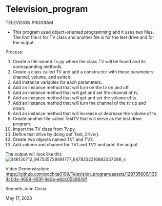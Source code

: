 # Television_program

TELEVISION PROGRAM
- This program used object-oriented programming and it uses two files. The first file is for TV class and another file is for the test drive and for the output.

Process:
1. Create a file named Tv.py where the class TV will be found and its corresponding methods.
2. Create a class called TV and add a constructor with these parameters: channel, volume, and switch.
3. Add instance variables for each parameters.
4. Add an instance method that will turn on the tv on and off.
5. Add an instance method that will get and set the channel of tv.
6. Add an instance method that will get and set the volume of tv.
7. Add an instance method that will turn the channel of the tv up and down.
8. And an instance method that will increase or decrease the volume of tv.
9. Create another file called TestTV that will serve as the test drive program.
10. Import the TV class from Tv.py.
11. Define test drive by doing def Test_Drive().
12. Create two objects named TV1 and TV2.
13. Add volume and channel for TV1 and TV2 and print the output.

The output will look like this:
![346130712_947535729891777_6478252216882057298_n](https://github.com/pochita0109/Television_program/assets/129735606/9d17efa5-cff9-488a-88f0-9a539a18a19a)


Video Demonstration:
https://github.com/pochita0109/Television_program/assets/129735606/1354c0da-4699-493f-9e0e-e8dc05b9649f


Kenneth John Costa

May 17, 2023
